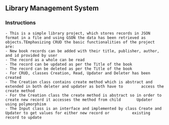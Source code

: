 ## Library Management System


### Instructions
	- This is a simple library project, which stores records in JSON format in a file and using GSON the data has been retrieved as objects.TEmphasizing CRUD the basic functionalities of the project are:
	- New book records can be added with their title, publisher, author, and id provided by user
	- The record as a whole can be read
	- The record can be updated as per the Title of the book
	- The record can be deleted as per the Title of the book 
	- For CRUD, classes Creation, Read, Updater and Deleter has been created
	- The Creation class contains create method which is abstract and extended in both deleter and updater as both have to 		  access the create method
	- For the Creation class the create method is abstract so in order to create new record it accesses the method from child 	    Updater using polymorphism
	- The Input class is an interface and implemented by class Create and Updater to get values for either new record or 		  existing record to update
